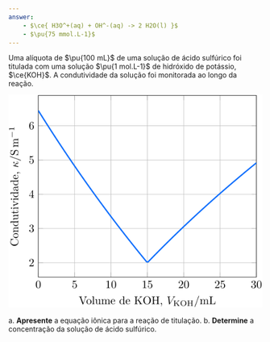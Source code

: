 ```yaml
---
answer:
    - $\ce{ H3O^+(aq) + OH^-(aq) -> 2 H2O(l) }$
    - $\pu{75 mmol.L-1}$
---
```



Uma alíquota de $\pu{100 mL}$ de uma solução de ácido sulfúrico foi titulada com uma solução $\pu{1 mol.L-1}$ de hidróxido de potássio, $\ce{KOH}$. A condutividade da solução foi monitorada ao longo da reação.

![Figura do problema 3F52.](3F52-1P.svg)

a. **Apresente** a equação iônica para a reação de titulação.
b. **Determine** a concentração da solução de ácido sulfúrico.

